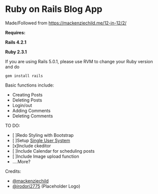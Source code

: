 # Ruby on Rails Blog App #

Made/Followed from https://mackenziechild.me/12-in-12/2/

**Requires:**

**Rails 4.2.1**

**Ruby 2.3.1**

If you are using Rails 5.0.1, please use RVM to change your Ruby version and do
~~~~
gem install rails
~~~~

Basic functions include:

* Creating Posts
* Deleting Posts
* Login/out
* Adding Comments
* Deleting Comments

TO DO:

* [ ]Redo Styling with Bootstrap
* [ ]Setup [Single User System](https://github.com/plataformatec/devise/wiki/How-To:-Set-up-devise-as-a-single-user-system)
* [x]Include ckeditor
* [ ]Include Calendar for scheduling posts
* [ ]Include Image upload function
* ....More?

Credits:

* [@mackenziechild](https://twitter.com/mackenziechild)
* [@irodori2775](https://twitter.com/irodori2775) (Placeholder Logo)
